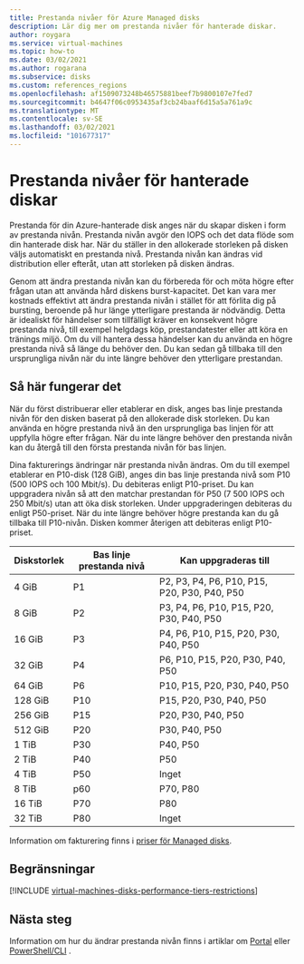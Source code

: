 ```yaml
---
title: Prestanda nivåer för Azure Managed disks
description: Lär dig mer om prestanda nivåer för hanterade diskar.
author: roygara
ms.service: virtual-machines
ms.topic: how-to
ms.date: 03/02/2021
ms.author: rogarana
ms.subservice: disks
ms.custom: references_regions
ms.openlocfilehash: af1509073248b46575881beef7b9800107e7fed7
ms.sourcegitcommit: b4647f06c0953435af3cb24baaf6d15a5a761a9c
ms.translationtype: MT
ms.contentlocale: sv-SE
ms.lasthandoff: 03/02/2021
ms.locfileid: "101677317"
---
```

# <a name="performance-tiers-for-managed-disks"></a>Prestanda nivåer för hanterade diskar

Prestanda för din Azure-hanterade disk anges när du skapar disken i form av prestanda nivån. Prestanda nivån avgör den IOPS och det data flöde som din hanterade disk har. När du ställer in den allokerade storleken på disken väljs automatiskt en prestanda nivå. Prestanda nivån kan ändras vid distribution eller efteråt, utan att storleken på disken ändras.

Genom att ändra prestanda nivån kan du förbereda för och möta högre efter frågan utan att använda hård diskens burst-kapacitet. Det kan vara mer kostnads effektivt att ändra prestanda nivån i stället för att förlita dig på bursting, beroende på hur länge ytterligare prestanda är nödvändig. Detta är idealiskt för händelser som tillfälligt kräver en konsekvent högre prestanda nivå, till exempel helgdags köp, prestandatester eller att köra en tränings miljö. Om du vill hantera dessa händelser kan du använda en högre prestanda nivå så länge du behöver den. Du kan sedan gå tillbaka till den ursprungliga nivån när du inte längre behöver den ytterligare prestandan.

## <a name="how-it-works"></a>Så här fungerar det

När du först distribuerar eller etablerar en disk, anges bas linje prestanda nivån för den disken baserat på den allokerade disk storleken. Du kan använda en högre prestanda nivå än den ursprungliga bas linjen för att uppfylla högre efter frågan. När du inte längre behöver den prestanda nivån kan du återgå till den första prestanda nivån för bas linjen.

Dina fakturerings ändringar när prestanda nivån ändras. Om du till exempel etablerar en P10-disk (128 GiB), anges din bas linje prestanda nivå som P10 (500 IOPS och 100 Mbit/s). Du debiteras enligt P10-priset. Du kan uppgradera nivån så att den matchar prestandan för P50 (7 500 IOPS och 250 Mbit/s) utan att öka disk storleken. Under uppgraderingen debiteras du enligt P50-priset. När du inte längre behöver högre prestanda kan du gå tillbaka till P10-nivån. Disken kommer återigen att debiteras enligt P10-priset.

| Diskstorlek | Bas linje prestanda nivå | Kan uppgraderas till |
|----------------|-----|-------------------------------------|
| 4 GiB | P1 | P2, P3, P4, P6, P10, P15, P20, P30, P40, P50 |
| 8 GiB | P2 | P3, P4, P6, P10, P15, P20, P30, P40, P50 |
| 16 GiB | P3 | P4, P6, P10, P15, P20, P30, P40, P50 | 
| 32 GiB | P4 | P6, P10, P15, P20, P30, P40, P50 |
| 64 GiB | P6 | P10, P15, P20, P30, P40, P50 |
| 128 GiB | P10 | P15, P20, P30, P40, P50 |
| 256 GiB | P15 | P20, P30, P40, P50 |
| 512 GiB | P20 | P30, P40, P50 |
| 1 TiB | P30 | P40, P50 |
| 2 TiB | P40 | P50 |
| 4 TiB | P50 | Inget |
| 8 TiB | p60 |  P70, P80 |
| 16 TiB | P70 | P80 |
| 32 TiB | P80 | Inget |

Information om fakturering finns i [priser för Managed disks](https://azure.microsoft.com/pricing/details/managed-disks/).

## <a name="restrictions"></a>Begränsningar

[!INCLUDE [virtual-machines-disks-performance-tiers-restrictions](../../includes/virtual-machines-disks-performance-tiers-restrictions.md)]

## <a name="next-steps"></a>Nästa steg

Information om hur du ändrar prestanda nivån finns i artiklar om [Portal](disks-performance-tiers-portal.md) eller [PowerShell/CLI](disks-performance-tiers.md) .

